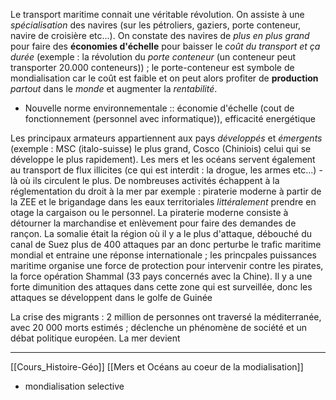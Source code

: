 
Le transport maritime connait une véritable révolution. On assiste à une *spécialisation* des navires (sur les pétroliers, gaziers, porte conteneur, navire de croisière etc...). On constate des navires de *plus en plus grand* pour faire des **économies d'échelle** pour baisser le *coût du transport et ça durée* (exemple : la révolution du *porte conteneur* (un conteneur peut transporter 20.000 conteneurs)) ; le porte-conteneur est symbole de mondialisation car le coût est faible et on peut alors profiter de **production** *partout* dans le *monde* et augmenter la *rentabilité*. 
- Nouvelle norme environnementale :: économie d'échelle (cout de fonctionnement (personnel avec informatique)), efficacité energétique

Les principaux armateurs appartiennent aux pays *développés* et *émergents* (exemple : MSC (italo-suisse) le plus grand, Cosco (Chiniois) celui qui se développe le plus rapidement).
Les mers et les océans servent également au transport de flux illicites (ce qui est interdit : la drogue, les armes etc...) - là où ils circulent le plus. 
De nombreuses activités échappent à la réglementation du droit à la mer par exemple : piraterie moderne à partir de la ZEE et le brigandage dans les eaux territoriales *littéralement* prendre en otage la cargaison ou le personnel. 
La piraterie moderne consiste à détourner la marchandise et enlèvement pour faire des demandes de rançon. La somalie était la région où il y a le plus d'attaque, débouché du canal de Suez plus de 400 attaques par an donc perturbe le trafic maritime mondial et entraine une réponse internationale ; les princpales puissances maritime organise une force de protection pour intervenir contre les pirates, la force opération Shammal (33 pays concernés avec la Chine). Il y a une forte dimunition des attaques dans cette zone qui est surveillée, donc les attaques se développent dans le golfe de Guinée

La crise des migrants : 2 million de personnes ont traversé la méditerranée, avec 20 000 morts estimés ; déclenche un phénomène de société et un débat politique européen. La mer devient

---
[[Cours_Histoire-Géo]] [[Mers et Océans au coeur de la modialisation]]
- mondialisation selective